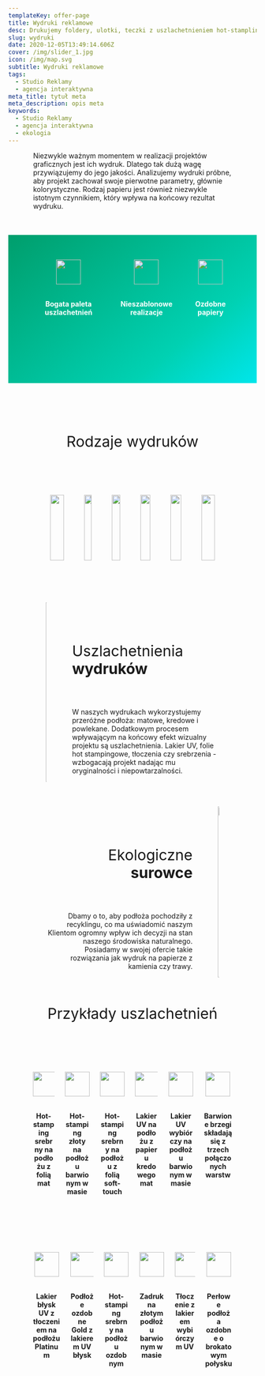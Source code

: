 ```yaml
---
templateKey: offer-page
title: Wydruki reklamowe
desc: Drukujemy foldery, ulotki, teczki z uszlachetnieniem hot-stamplingowym.
slug: wydruki
date: 2020-12-05T13:49:14.606Z
cover: /img/slider_1.jpg
icon: /img/map.svg
subtitle: Wydruki reklamowe
tags:
  - Studio Reklamy
  - agencja interaktywna
meta_title: tytuł meta
meta_description: opis meta
keywords:
  - Studio Reklamy
  - agencja interaktywna
  - ekologia
---
```

<div style="margin-left:10%;margin-right:10%">
<p>Niezwykle ważnym momentem w realizacji projektów graficznych jest ich wydruk. Dlatego tak dużą wagę przywiązujemy do jego jakości. Analizujemy wydruki próbne, aby projekt zachował swoje pierwotne parametry, głównie kolorystyczne. Rodzaj papieru jest również niezwykle istotnym czynnikiem, który wpływa na końcowy rezultat wydruku. </p>
</div>

<div style="margin-top:50px;min-height:200px;text-align:center;background-image: linear-gradient(141deg, rgb(0, 158, 108) 0%, rgb(0, 209, 178) 71%, rgb(0, 230, 235) 100%);padding:50px;color:white" class="columns">

<div class="column">
<img src="/img/offer-icons/paleta.svg" width="50px" />
</br></br>
<p><b>Bogata paleta uszlachetnień</b></p>
</div>

<div class="column">
<img src="/img/offer-icons/nieszablonowe-realizacje.svg" width="50px" />
</br></br>
<p><b>Nieszablonowe realizacje</b></p>
</div>

<div class="column">
<img src="/img/offer-icons/ozdobne-papiery.svg" width="50px" />
</br></br>
<p><b>Ozdobne papiery</b></p>
</div>

</div>

<p style="font-size:30px;text-align:center;margin-top:100px"> Rodzaje wydruków </p>
<div style="text-align:center;padding:50px;margin-left:5%;margin-right:5%" class="columns">

<div class="column" style="margin:10px">
<img class="oimg" src="https://artopen.netlify.app/img/wydruki-form/wizytowki.png" width="100%" />
</br></br>
<p><b>Wizytówki</b></p>
</div>

<div class="column" style="margin:10px">
<img class="oimg" src="https://artopen.netlify.app/img/wydruki-form/ulotka.png" width="100%" />
</br></br>
<p><b>Ulotki</b></p>
</div>

<div class="column" style="margin:10px">
<img class="oimg" src="https://artopen.netlify.app/img/wydruki-form/teczka.png" width="100%" />
</br></br>
<p><b>Teczki</b></p>
</div>

<div class="column" style="margin:10px">
<img class="oimg" src="https://artopen.netlify.app/img/wydruki-form/plakat.png" width="100%" />
</br></br>
<p><b>Plakaty</b></p>
</div>

<div class="column" style="margin:10px">
<img class="oimg" src="https://artopen.netlify.app/img/wydruki-form/katalog.png" width="100%" />
</br></br>
<p><b>Katalogi</b></p>
</div>

<div class="column" style="margin:10px">
<img class="oimg" src="https://artopen.netlify.app/img/wydruki-form/publikacja.png" width="100%" />
</br></br>
<p><b>Publikacje</b></p>
</div>

</div>


<div class="columns" style="margin-left:10%;margin-right:10%;padding:5%">
<div class="column" style="padding:0px">
<img class="oimg" width="100%" src="https://artopen.pl/images/2020/04/07/wizytowki-cargo.jpg" />
</div>
<div class="column" style="margin-top:50px;padding-left:30px">
<p style="font-size:30px">Uszlachetnienia<b> wydruków</b></p>
</br>
<p>
W naszych wydrukach wykorzystujemy przeróżne podłoża: matowe, kredowe i powlekane. Dodatkowym procesem wpływającym na końcowy efekt wizualny projektu są uszlachetnienia. Lakier UV, folie hot stampingowe, tłoczenia czy srebrzenia - wzbogacają projekt nadając mu oryginalności i niepowtarzalności.
</p>
</div>

</div>

<div class="columns" style="margin-left:10%;margin-right:10%;padding:5%">
<div class="column" style="margin-top:50px;text-align:right;padding-right:30px">
<p style="font-size:30px">Ekologiczne <b>surowce</b></p>
</br>
<p>
Dbamy o to, aby podłoża pochodziły z recyklingu, co ma uświadomić naszym Klientom ogromny wpływ ich decyzji na stan naszego środowiska naturalnego. Posiadamy w swojej ofercie takie rozwiązania jak wydruk na papierze z kamienia czy trawy.
</p>
</div>
<div class="column" style="padding:0px">
<img class="oimg" width="100%" src="https://artopen.pl/images/2020/04/07/eko-duo.jpg" />
</div>
</div>

<p style="font-size:30px;text-align:center"> Przykłady uszlachetnień </p>
<div style="margin-top:50px;min-height:200px;text-align:center;padding:50px;" class="columns">

<div class="column">
<img src="/img/offer-icons/ksiega-znaku.svg" width="50px" />
</br></br>
<p><b>Hot-stamping srebrny na podłożu z folią mat</b></p>
</div>

<div class="column">
<img src="/img/offer-icons/logotypy.svg" width="50px" />
</br></br>
<p><b>Hot-stamping złoty na podłożu barwionym w masie</b></p>
</div>

<div class="column">
<img src="/img/offer-icons/linia-projektow.svg" width="50px" />
</br></br>
<p><b>Hot-stamping srebrny na podłożu z folią soft-touch</b></p>
</div>

<div class="column">
<img src="/img/offer-icons/linia-projektow.svg" width="50px" />
</br></br>
<p><b>Lakier UV na podłożu z papieru kredowego mat</b></p>
</div>

<div class="column">
<img src="/img/offer-icons/linia-projektow.svg" width="50px" />
</br></br>
<p><b>Lakier UV wybiórczy na podłożu barwionym w masie</b></p>
</div>

<div class="column">
<img src="/img/offer-icons/linia-projektow.svg" width="50px" />
</br></br>
<p><b>Barwione brzegi składają się z trzech połączonych warstw</b></p>
</div>

</div>
<div style="margin-top:0px;min-height:200px;text-align:center;padding:50px;" class="columns">

<div class="column">
<img src="/img/offer-icons/ksiega-znaku.svg" width="50px" />
</br></br>
<p><b>Lakier błysk UV z tłoczeniem na podłożu Platinum</b></p>
</div>

<div class="column">
<img src="/img/offer-icons/logotypy.svg" width="50px" />
</br></br>
<p><b>Podłoże ozdobne Gold z lakierem UV błysk</b></p>
</div>

<div class="column">
<img src="/img/offer-icons/linia-projektow.svg" width="50px" />
</br></br>
<p><b>Hot-stamping srebrny na podłożu ozdobnym</b></p>
</div>

<div class="column">
<img src="/img/offer-icons/linia-projektow.svg" width="50px" />
</br></br>
<p><b>Zadruk na złotym podłożu barwionym w masie</b></p>
</div>

<div class="column">
<img src="/img/offer-icons/linia-projektow.svg" width="50px" />
</br></br>
<p><b>Tłoczenie z lakierem wybiórczym UV</b></p>
</div>

<div class="column">
<img src="/img/offer-icons/linia-projektow.svg" width="50px" />
</br></br>
<p><b>Perłowe podłoża ozdobne o brokatowym połysku</b></p>
</div>

</div>
